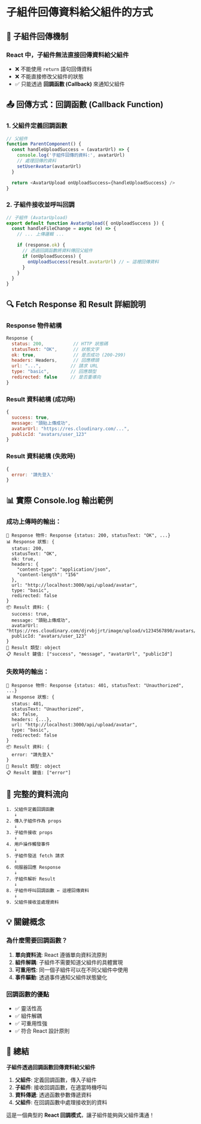# 子組件回傳資料給父組件的方式

## 🔄 子組件回傳機制

### **React 中，子組件無法直接回傳資料給父組件**

- ❌ 不能使用 `return` 語句回傳資料
- ❌ 不能直接修改父組件的狀態
- ✅ 只能透過 **回調函數 (Callback)** 來通知父組件

## 📤 回傳方式：回調函數 (Callback Function)

### 1. **父組件定義回調函數**

```javascript
// 父組件
function ParentComponent() {
  const handleUploadSuccess = (avatarUrl) => {
    console.log('子組件回傳的資料:', avatarUrl)
    // 處理回傳的資料
    setUserAvatar(avatarUrl)
  }

  return <AvatarUpload onUploadSuccess={handleUploadSuccess} />
}
```

### 2. **子組件接收並呼叫回調**

```javascript
// 子組件 (AvatarUpload)
export default function AvatarUpload({ onUploadSuccess }) {
  const handleFileChange = async (e) => {
    // ... 上傳邏輯 ...

    if (response.ok) {
      // 透過回調函數將資料傳回父組件
      if (onUploadSuccess) {
        onUploadSuccess(result.avatarUrl) // ← 這裡回傳資料
      }
    }
  }
}
```

## 🔍 Fetch Response 和 Result 詳細說明

### **Response 物件結構**

```javascript
Response {
  status: 200,           // HTTP 狀態碼
  statusText: "OK",      // 狀態文字
  ok: true,              // 是否成功 (200-299)
  headers: Headers,      // 回應標頭
  url: "...",           // 請求 URL
  type: "basic",        // 回應類型
  redirected: false     // 是否重導向
}
```

### **Result 資料結構 (成功時)**

```javascript
{
  success: true,
  message: "頭貼上傳成功",
  avatarUrl: "https://res.cloudinary.com/...",
  publicId: "avatars/user_123"
}
```

### **Result 資料結構 (失敗時)**

```javascript
{
  error: '請先登入'
}
```

## 📊 實際 Console.log 輸出範例

### 成功上傳時的輸出：

```
📡 Response 物件: Response {status: 200, statusText: "OK", ...}
📊 Response 狀態: {
  status: 200,
  statusText: "OK",
  ok: true,
  headers: {
    "content-type": "application/json",
    "content-length": "156"
  },
  url: "http://localhost:3000/api/upload/avatar",
  type: "basic",
  redirected: false
}
📦 Result 資料: {
  success: true,
  message: "頭貼上傳成功",
  avatarUrl: "https://res.cloudinary.com/djrvbjjrt/image/upload/v1234567890/avatars/user_123.webp",
  publicId: "avatars/user_123"
}
🔗 Result 類型: object
📋 Result 鍵值: ["success", "message", "avatarUrl", "publicId"]
```

### 失敗時的輸出：

```
📡 Response 物件: Response {status: 401, statusText: "Unauthorized", ...}
📊 Response 狀態: {
  status: 401,
  statusText: "Unauthorized",
  ok: false,
  headers: {...},
  url: "http://localhost:3000/api/upload/avatar",
  type: "basic",
  redirected: false
}
📦 Result 資料: {
  error: "請先登入"
}
🔗 Result 類型: object
📋 Result 鍵值: ["error"]
```

## 🔄 完整的資料流向

```
1. 父組件定義回調函數
   ↓
2. 傳入子組件作為 props
   ↓
3. 子組件接收 props
   ↓
4. 用戶操作觸發事件
   ↓
5. 子組件發送 fetch 請求
   ↓
6. 伺服器回應 Response
   ↓
7. 子組件解析 Result
   ↓
8. 子組件呼叫回調函數 ← 這裡回傳資料
   ↓
9. 父組件接收並處理資料
```

## 💡 關鍵概念

### **為什麼需要回調函數？**

1. **單向資料流**: React 遵循單向資料流原則
2. **組件解耦**: 子組件不需要知道父組件的具體實現
3. **可重用性**: 同一個子組件可以在不同父組件中使用
4. **事件驅動**: 透過事件通知父組件狀態變化

### **回調函數的優點**

- ✅ 靈活性高
- ✅ 組件解耦
- ✅ 可重用性強
- ✅ 符合 React 設計原則

## 🎯 總結

**子組件透過回調函數回傳資料給父組件**

1. **父組件**: 定義回調函數，傳入子組件
2. **子組件**: 接收回調函數，在適當時機呼叫
3. **資料傳遞**: 透過函數參數傳遞資料
4. **父組件**: 在回調函數中處理接收到的資料

這是一個典型的 **React 回調模式**，讓子組件能夠與父組件溝通！









